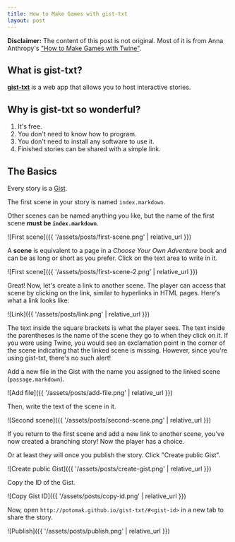 ```yaml
---
title: How to Make Games with gist-txt
layout: post
---
```


**Disclaimer:** The content of this post is not original. Most of it is from Anna Anthropy's ["How to Make Games with Twine"](http://www.auntiepixelante.com/twine/).

## What is gist-txt?

**[gist-txt](https://github.com/potomak/gist-txt)** is a web app that allows you to host interactive stories.

## Why is gist-txt so wonderful?

1. It's free.
2. You don't need to know how to program.
3. You don't need to install any software to use it.
4. Finished stories can be shared with a simple link.

## The Basics

Every story is a [Gist](https://gist.github.com/).

The first scene in your story is named `index.markdown`.

Other scenes can be named anything you like, but the name of the first scene **must be `index.markdown`**.

![First scene]({{ '/assets/posts/first-scene.png' | relative_url }})

A **scene** is equivalent to a page in a *Choose Your Own Adventure* book and can be as long or short as you prefer. Click on the text area to write in it.

![First scene]({{ '/assets/posts/first-scene-2.png' | relative_url }})

Great! Now, let's create a link to another scene. The player can access that scene by clicking on the link, similar to hyperlinks in HTML pages. Here's what a link looks like:

![Link]({{ '/assets/posts/link.png' | relative_url }})

The text inside the square brackets is what the player sees. The text inside the parentheses is the name of the scene they go to when they click on it. If you were using Twine, you would see an exclamation point in the corner of the scene indicating that the linked scene is missing. However, since you're using gist-txt, there's no such alert!

Add a new file in the Gist with the name you assigned to the linked scene (`passage.markdown`).

![Add file]({{ '/assets/posts/add-file.png' | relative_url }})

Then, write the text of the scene in it.

![Second scene]({{ '/assets/posts/second-scene.png' | relative_url }})

If you return to the first scene and add a new link to another scene, you've now created a branching story! Now the player has a choice.

Or at least they will once you publish the story. Click "Create public Gist".

![Create public Gist]({{ '/assets/posts/create-gist.png' | relative_url }})

Copy the ID of the Gist.

![Copy Gist ID]({{ '/assets/posts/copy-id.png' | relative_url }})

Now, open `http://potomak.github.io/gist-txt/#<gist-id>` in a new tab to share the story.

![Publish]({{ '/assets/posts/publish.png' | relative_url }})
